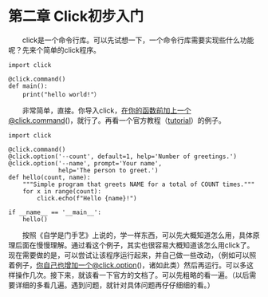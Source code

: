 # 第二章 Click初步入门 

&emsp;&emsp;click是一个命令行库。可以先试想一下，一个命令行库需要实现些什么功能呢？先来个简单的click程序。
```
import click

@click.command()
def main():
    print("hello world!"）

```
&emsp;&emsp;非常简单，直接。你导入click，在你的函数前加上一个@click.command()，就行了。再看一个官方教程（[tutorial](https://click.palletsprojects.com/en/8.0.x/)）的例子。

```
import click

@click.command()
@click.option('--count', default=1, help='Number of greetings.')
@click.option('--name', prompt='Your name',
              help='The person to greet.')
def hello(count, name):
    """Simple program that greets NAME for a total of COUNT times."""
    for x in range(count):
        click.echo(f"Hello {name}!")

if __name__ == '__main__':
    hello()
```
&emsp;&emsp;按照《自学是门手艺》上说的，学一样东西，可以先大概知道怎么用，具体原理后面在慢慢理解。通过看这个例子，其实也很容易大概知道该怎么用click了。现在需要做的是，可以尝试让该程序运行起来，并自己做一些改动，（例如可以照着例子，你自己也增加一个@click.option()，诸如此类）然后再运行。可以多这样操作几次。接下来，就该看一下官方的文档了。可以先粗略的看一遍。（以后需要详细的多看几遍。遇到问题，就针对具体问题再仔仔细细的看。）
